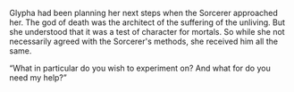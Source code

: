 Glypha had been planning her next steps when the Sorcerer approached her. The god of death was the architect of the suffering of the unliving. But she understood that it was a test of character for mortals. So while she not necessarily agreed with the Sorcerer's methods, she received him all the same.

“What in particular do you wish to experiment on? And what for do you need my help?”
